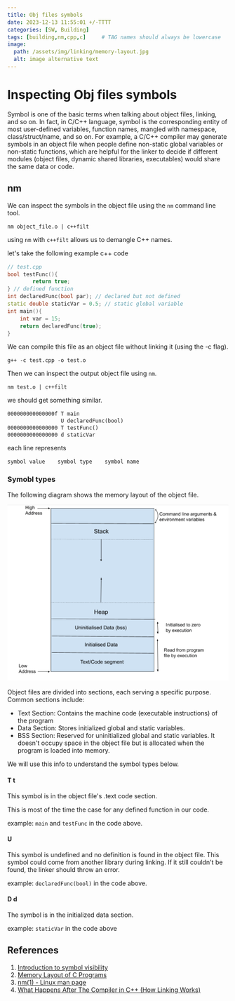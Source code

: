 ```yaml
---
title: Obj files symbols
date: 2023-12-13 11:55:01 +/-TTTT
categories: [SW, Building]
tags: [building,nm,cpp,c]     # TAG names should always be lowercase
image:
  path: /assets/img/linking/memory-layout.jpg
  alt: image alternative text
---
```


# Inspecting Obj files symbols

Symbol is one of the basic terms when talking about object files, linking, and so on. In fact, in C/C++ language, symbol is the corresponding entity of most user-defined variables, function names, mangled with namespace, class/struct/name, and so on. For example, a C/C++ compiler may generate symbols in an object file when people define non-static global variables or non-static functions, which are helpful for the linker to decide if different modules (object files, dynamic shared libraries, executables) would share the same data or code.

## nm

We can inspect the symbols in the object file using the `nm` command line tool.

```console
nm object_file.o | c++filt 
```

using `nm` with `c++filt` allows us to demangle C++ names. 

let's take the following example c++ code

```c++
// test.cpp
bool testFunc(){
        return true;
} // defined function
int declaredFunc(bool par); // declared but not defined
static double staticVar = 0.5; // static global variable
int main(){
    int var = 15;
    return declaredFunc(true);
}
```
We can compile this file as an object file without linking it (using the -c flag). 

```console
g++ -c test.cpp -o test.o
```

Then we can inspect the output object file using `nm`.

```console
nm test.o | c++filt
```
we should get something similar. 

```console
000000000000000f T main
                 U declaredFunc(bool)
0000000000000000 T testFunc()
0000000000000000 d staticVar

```
each line represents 

```
symbol value    symbol type    symbol name
```

### Symobl types

The following diagram shows the memory layout of the object file. 

![memory layout](/assets/img/linking/memory-layout.jpg)

Object files are divided into sections, each serving a specific purpose. Common sections include:

- Text Section: Contains the machine code (executable instructions) of the program
- Data Section: Stores initialized global and static variables.
- BSS Section: Reserved for uninitialized global and static variables. It doesn't occupy space in the object file but is allocated when the program is loaded into memory.

We will use this info to understand the symbol types below. 

#### T t

This symbol is in the object file's .text code section. 

This is most of the time the case for any defined function in our code. 

example: `main` and `testFunc` in the code above. 

#### U

This symbol is undefined and no definition is found in the object file. This symbol could come from another library during linking. If it still couldn't be found, the linker should throw an error. 

example: `declaredFunc(bool)` in the code above. 

#### D d

The symbol is in the initialized data section. 

example: `staticVar` in the code above


## References

1. [Introduction to symbol visibility](https://developer.ibm.com/articles/au-aix-symbol-visibility/)
2. [Memory Layout of C Programs](https://www.geeksforgeeks.org/memory-layout-of-c-program/)
3. [nm(1) - Linux man page](https://linux.die.net/man/1/nm)
4. [What Happens After The Compiler in C++ (How Linking Works)](https://youtu.be/h4s891KVN80?si=cppQf47JKQKauDJH)


